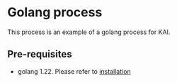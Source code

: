 # Golang process

This process is an example of a golang process for KAI.

## Pre-requisites

- golang 1.22. Please refer to [installation](https://go.dev/doc/install)
